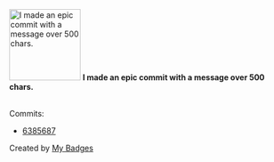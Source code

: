 <img src="https://my-badges.github.io/my-badges/epic-commit.png" alt="I made an epic commit with a message over 500 chars." title="I made an epic commit with a message over 500 chars." width="128">
<strong>I made an epic commit with a message over 500 chars.</strong>
<br><br>

Commits:

- <a href="https://github.com/dwesh163/pictures/commit/63856875279ebccedc49518f0105c0ab356045f9">6385687</a>


Created by <a href="https://github.com/my-badges/my-badges">My Badges</a>